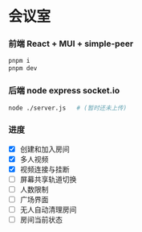 # 会议室
### 前端 React + MUI + simple-peer
```bash
pnpm i
pnpm dev
```

### 后端 node express socket.io
```bash
node ./server.js   # (暂时还未上传)
```
### 进度
- [x] 创建和加入房间
- [x] 多人视频
- [x] 视频连接与挂断
- [ ] 屏幕共享轨道切换
- [ ] 人数限制
- [ ] 广场界面
- [ ] 无人自动清理房间
- [ ] 房间当前状态

